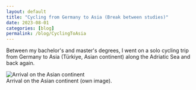 ```yaml
---
layout: default
title: "Cycling from Germany to Asia (Break between studies)"
date: 2023-08-01
categories: [blog]
permalink: /blog/CyclingToAsia
---
```


Between my bachelor's and master's degrees, I went on a solo cycling trip from Germany to Asia (Türkiye, Asian continent) along the Adriatic Sea and back again.

<div class="blog-image">
  <img src="{{ '/assets/images/blogs/CyclingToAsia_01_GernotNikolaus.JPG' | relative_url }}" alt="Arrival on the Asian continent">
  <figcaption>Arrival on the Asian continent (own image).</figcaption>
</div>